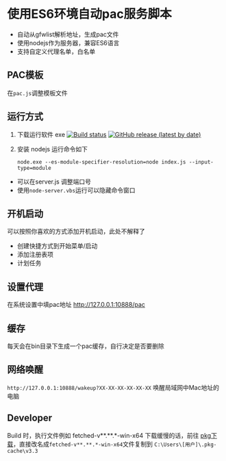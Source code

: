 ﻿# 使用ES6环境自动pac服务脚本

  - 自动从gfwlist解析地址，生成pac文件
  - 使用nodejs作为服务器，兼容ES6语言
  - 支持自定义代理名单，白名单

## PAC模板

  在`pac.js`调整模板文件

## 运行方式

1. 下载运行软件 exe [![Build status](https://ci.appveyor.com/api/projects/status/vm7a0xamm0t7manv?svg=true&retina=true)](https://ci.appveyor.com/project/oOtroyOo/auto-pac-server) [![GitHub release (latest by date)](https://img.shields.io/github/v/release/oOtroyOo/auto_pac_server)](https://github.com/oOtroyOo/auto_pac_server/releases/latest)
2. 安装 nodejs 运行命令如下 

    `node.exe --es-module-specifier-resolution=node index.js --input-type=module`
  - 可以在server.js 调整端口号
  - 使用`node-server.vbs`运行可以隐藏命令窗口

## 开机启动
  可以按照你喜欢的方式添加开机启动，此处不解释了
  - 创建快捷方式到开始菜单/启动
  - 添加注册表项
  - 计划任务

## 设置代理

在系统设置中填pac地址 http://127.0.0.1:10888/pac

## 缓存

每天会在bin目录下生成一个pac缓存，自行决定是否要删除

## 网络唤醒

`http://127.0.0.1:10888/wakeup?XX-XX-XX-XX-XX-XX`
唤醒局域网中Mac地址的电脑

## Developer

Build 时，执行文件例如 fetched-v**.**.*-win-x64  下载缓慢的话，前往 [pkg下载](https://github.com/vercel/pkg-fetch/releases)，直接改名成`fetched-v**.**.*-win-x64`文件复制到 `C:\Users\[用户]\.pkg-cache\v3.3`

